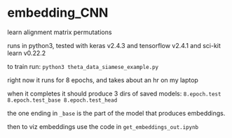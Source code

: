 # embedding_CNN
learn alignment matrix permutations 

runs in python3, tested with keras v2.4.3 and tensorflow v2.4.1 and sci-kit learn v0.22.2

to train run:
`python3 theta_data_siamese_example.py`

right now it runs for 8 epochs, and takes about an hr on my laptop

when it completes it should produce 3 dirs of saved models:
`8.epoch.test
8.epoch.test_base
8.epoch.test_head`

the one ending in `_base` is the part of the model that produces embeddings.

then to viz embeddings use the code in `get_embeddings_out.ipynb`

